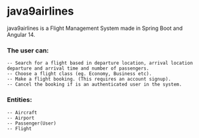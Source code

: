 # java9airlines
java9airlines is a Flight Management System made in Spring Boot and Angular 14.

### The user can:
 ``` 
-- Search for a flight based in departure location, arrival location departure and arrival time and number of passengers.
-- Choose a flight class (eg. Economy, Business etc).
-- Make a flight booking. (This requires an account signup).
-- Cancel the booking if is an authenticated user in the system.
 ``` 

### Entities: 
 ``` 
-- Aircraft
-- Airport
-- Passenger(User)
-- Flight
 ``` 
